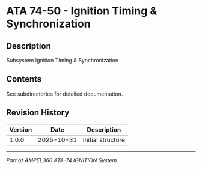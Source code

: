 # ATA 74-50 - Ignition Timing & Synchronization

## Description

Subsystem Ignition Timing & Synchronization

## Contents

See subdirectories for detailed documentation.

## Revision History

| Version | Date | Description |
|---------|------|-------------|
| 1.0.0 | 2025-10-31 | Initial structure |

---

*Part of AMPEL360 ATA-74 IGNITION System*
